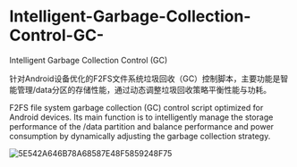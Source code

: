 # Intelligent-Garbage-Collection-Control-GC-
Intelligent Garbage Collection Control (GC)

针对Android设备优化的F2FS文件系统垃圾回收（GC）控制脚本，主要功能是智能管理/data分区的存储性能，通过动态调整垃圾回收策略平衡性能与功耗。

F2FS file system garbage collection (GC) control script optimized for Android devices. Its main function is to intelligently manage the storage performance of the /data partition and balance performance and power consumption by dynamically adjusting the garbage collection strategy.

![5E542A646B78A68587E48F5859248F75](https://github.com/user-attachments/assets/c6161e8f-3ef4-4335-8103-d1695ca9edff)

